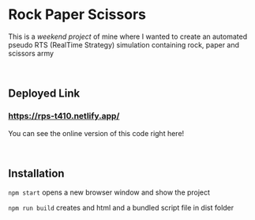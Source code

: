 # Rock Paper Scissors

This is a _weekend project_ of mine where I wanted to create an automated pseudo RTS (RealTime Strategy) simulation containing rock, paper and scissors army

<br/>

## Deployed Link

### https://rps-t410.netlify.app/

You can see the online version of this code right here!

<br/>

## Installation

`npm start` opens a new browser window and show the project

`npm run build` creates and html and a bundled script file in dist folder
